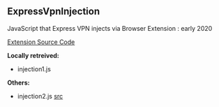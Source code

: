 ## ExpressVpnInjection
JavaScript that Express VPN injects via Browser Extension : early 2020

[Extension Source Code](https://github.com/expressvpn/expressvpn_browser_extension)

**Locally retreived:**
* injection1.js

**Others:**
* injection2.js [src](https://pastebin.com/5gtSWwnj)
